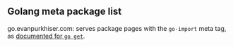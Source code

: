## Golang meta package list

go.evanpurkhiser.com: serves package pages with the `go-import` meta tag, as
[documented for `go get`](https://golang.org/cmd/go/#hdr-Remote_import_paths).
